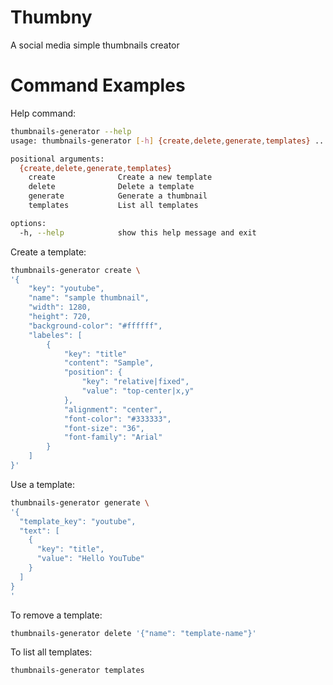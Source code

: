 # Thumbny
A social media simple thumbnails creator

# Command Examples


Help command:
```bash
thumbnails-generator --help
usage: thumbnails-generator [-h] {create,delete,generate,templates} ...

positional arguments:
  {create,delete,generate,templates}
    create              Create a new template
    delete              Delete a template
    generate            Generate a thumbnail
    templates           List all templates

options:
  -h, --help            show this help message and exit
```

Create a template:
```bash
thumbnails-generator create \
'{
    "key": "youtube",
    "name": "sample thumbnail",
    "width": 1280,
    "height": 720,
    "background-color": "#ffffff",
    "labeles": [
        {
            "key": "title"
            "content": "Sample",
            "position": {
                "key": "relative|fixed",
                "value": "top-center|x,y"
            },
            "alignment": "center",
            "font-color": "#333333",
            "font-size": "36",
            "font-family": "Arial"
        }
    ]
}'
```

Use a template:
```bash
thumbnails-generator generate \
'{
  "template_key": "youtube",
  "text": [
    {
      "key": "title",
      "value": "Hello YouTube"
    }
  ]
}
'
```

To remove a template:
```bash
thumbnails-generator delete '{"name": "template-name"}'
```

To list all templates:
```bash
thumbnails-generator templates
```
